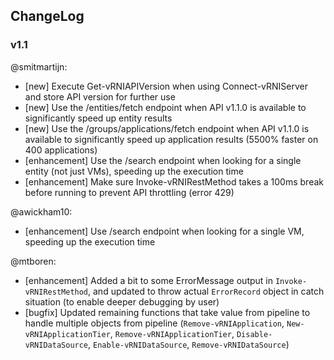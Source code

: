 ## ChangeLog

### v1.1

@smitmartijn:

- \[new] Execute Get-vRNIAPIVersion when using Connect-vRNIServer and store API version for further use
- \[new] Use the /entities/fetch endpoint when API v1.1.0 is available to significantly speed up entity results
- \[new] Use the /groups/applications/fetch endpoint when API v1.1.0 is available to significantly speed up application results (5500% faster on 400 applications)
- \[enhancement] Use the /search endpoint when looking for a single entity (not just VMs), speeding up the execution time
- \[enhancement] Make sure Invoke-vRNIRestMethod takes a 100ms break before running to prevent API throttling (error 429)

@awickham10:

- \[enhancement] Use /search endpoint when looking for a single VM, speeding up the execution time

@mtboren:
- \[enhancement] Added a bit to some ErrorMessage output in `Invoke-vRNIRestMethod`, and updated to throw actual `ErrorRecord` object in catch situation (to enable deeper debugging by user)
- \[bugfix] Updated remaining functions that take value from pipeline to handle multiple objects from pipeline (`Remove-vRNIApplication`, `New-vRNIApplicationTier`, `Remove-vRNIApplicationTier`, `Disable-vRNIDataSource`, `Enable-vRNIDataSource`, `Remove-vRNIDataSource`)


